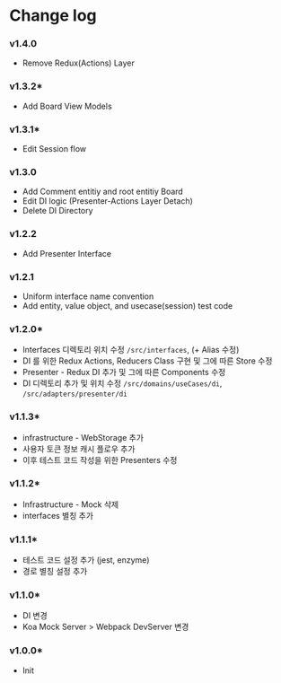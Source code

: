 # Change log

### v1.4.0
* Remove Redux(Actions) Layer

### v1.3.2*
* Add Board View Models

### v1.3.1*
* Edit Session flow

### v1.3.0
* Add Comment entitiy and root entitiy Board
* Edit DI logic (Presenter-Actions Layer Detach)
* Delete DI Directory

### v1.2.2
* Add Presenter Interface

### v1.2.1
* Uniform interface name convention
* Add entity, value object, and usecase(session) test code

### v1.2.0*
* Interfaces 디렉토리 위치 수정 `/src/interfaces`, (\+ Alias 수정)
* DI 를 위한 Redux Actions, Reducers Class 구현 및 그에 따른 Store 수정
* Presenter - Redux DI 추가 및 그에 따른 Components 수정
* DI 디렉토리 추가 및 위치 수정 `/src/domains/useCases/di`, `/src/adapters/presenter/di`

### v1.1.3*
* infrastructure - WebStorage 추가
* 사용자 토큰 정보 캐시 플로우 추가
* 이후 테스트 코드 작성을 위한 Presenters 수정

### v1.1.2*
* Infrastructure - Mock 삭제
* interfaces 별칭 추가

### v1.1.1*
* 테스트 코드 설정 추가 (jest, enzyme)
* 경로 별칭 설정 추가

### v1.1.0*
* DI 변경
* Koa Mock Server \> Webpack DevServer 변경

### v1.0.0*
* Init